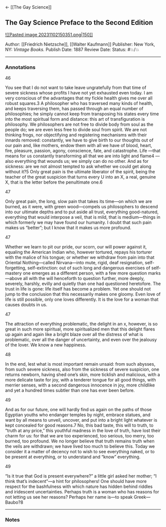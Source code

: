 <- [[The Gay Science]]

## The Gay Science Preface to the Second Edition

[ ![[Pasted image 20231102150351.png|150]] ](https://www.amazon.com/Gay-Science-Prelude-Rhymes-Appendix/dp/0394719859/ref=tmm_mmp_swatch_0?_encoding=UTF8&qid=1698951814&sr=8-1)

Author: [[Friedrich Nietzsche]], [[Walter Kaufmann]]
Publisher: New York, NY: _Vintage Books._
Publish Date: 1887
Review Date:
Status: #💥/💥

___

### Annotations

46

You see that I do not want to take leave ungratefully from that time of severe sickness whose profits I have not yet exhausted even today. I am very conscious of the advantages that my fickle health gives me over all robust squares.3 A philosopher who has traversed many kinds of health, and keeps traversing them, has passed through an equal number of philosophies; he simply cannot keep from transposing his states every time into the most spiritual form and distance: this art of transfiguration is philosophy. We philosophers are not free to divide body from soul as the people do; we are even less free to divide soul from spirit. We are not thinking frogs, nor objectifying and registering mechanisms with their innards removed: constantly, we have to give birth to our thoughts out of our pain and, like mothers, endow them with all we have of blood, heart, fire, pleasure, passion, agony, conscience, fate, and catastrophe. Life —that means for us constantly transforming all that we are into light and flame4 —also everything that wounds us; we simply can do no other. And as for sickness: are we not almost tempted to ask whether we could get along without it?5 Only great pain is the ultimate liberator of the spirit, being the teacher of the great suspicion that turns every U into an X, a real, genuine X, that is the letter before the penultimate one.6

47

Only great pain, the long, slow pain that takes its time—on which we are burned, as it were, with green wood—compels us philosophers to descend into our ultimate depths and to put aside all trust, everything good-natured, everything that would interpose a veil, that is mild, that is medium—things in which formerly we may have found our humanity. I doubt that such pain makes us “better”; but I know that it makes us more profound.

47

Whether we learn to pit our pride, our scorn, our will power against it, equaling the American Indian who, however tortured, repays his torturer with the malice of his tongue; or whether we withdraw from pain into that Oriental Nothing—called Nirvana—into mute, rigid, deaf resignation, self-forgetting, self-extinction: out of such long and dangerous exercises of self-mastery one emerges as a different person, with a few more question marks—above all with the will henceforth to question further, more deeply, severely, harshly, evilly and quietly than one had questioned heretofore. The trust in life is gone: life itself has become a problem. Yet one should not jump to the conclusion that this necessarily makes one gloomy. Even love of life is still possible, only one loves differently. It is the love for a woman that causes doubts in us.

47

The attraction of everything problematic, the delight in an x, however, is so great in such more spiritual, more spiritualized men that this delight flares up again and again like a bright blaze over all the distress of what is problematic, over all the danger of uncertainty, and even over the jealousy of the lover. We know a new happiness.

48

In the end, lest what is most important remain unsaid: from such abysses, from such severe sickness, also from the sickness of severe suspicion, one returns newborn, having shed one’s skin, more ticklish and malicious, with a more delicate taste for joy, with a tenderer tongue for all good things, with merrier senses, with a second dangerous innocence in joy, more childlike and yet a hundred times subtler than one has ever been before.

49

And as for our future, one will hardly find us again on the paths of those Egyptian youths who endanger temples by night, embrace statues, and want by all means to unveil, uncover, and put into a bright light whatever is kept concealed for good reasons.7 No, this bad taste, this will to truth, to “truth at any price,” this youthful madness in the love of truth, have lost their charm for us: for that we are too experienced, too serious, too merry, too burned, too profound. We no longer believe that truth remains truth when the veils are withdrawn; we have lived too much to believe this. Today we consider it a matter of decency not to wish to see everything naked, or to be present at everything, or to understand and “know” everything.

49

“Is it true that God is present everywhere?” a little girl asked her mother; “I think that’s indecent”—a hint for philosophers! One should have more respect for the bashfulness with which nature has hidden behind riddles and iridescent uncertainties. Perhaps truth is a woman who has reasons for not letting us see her reasons? Perhaps her name is—to speak Greek—Baubo?8

___

### Notes

